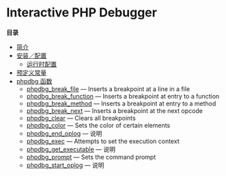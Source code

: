 Interactive PHP Debugger
========================

**目录**

-   [简介](/intro/phpdbg.html)
-   [安装／配置](/phpdbg/setup.html)
    -   [运行时配置](/phpdbg/setup.html#运行时配置)
-   [预定义常量](/phpdbg/constants.html)
-   [phpdbg 函数](/ref/phpdbg.html)
    -   [phpdbg\_break\_file](/ref/phpdbg.html#phpdbg_break_file) —
        Inserts a breakpoint at a line in a file
    -   [phpdbg\_break\_function](/ref/phpdbg.html#phpdbg_break_function)
        — Inserts a breakpoint at entry to a function
    -   [phpdbg\_break\_method](/ref/phpdbg.html#phpdbg_break_method) —
        Inserts a breakpoint at entry to a method
    -   [phpdbg\_break\_next](/ref/phpdbg.html#phpdbg_break_next) —
        Inserts a breakpoint at the next opcode
    -   [phpdbg\_clear](/ref/phpdbg.html#phpdbg_clear) — Clears all
        breakpoints
    -   [phpdbg\_color](/ref/phpdbg.html#phpdbg_color) — Sets the color
        of certain elements
    -   [phpdbg\_end\_oplog](/ref/phpdbg.html#phpdbg_end_oplog) — 说明
    -   [phpdbg\_exec](/ref/phpdbg.html#phpdbg_exec) — Attempts to set
        the execution context
    -   [phpdbg\_get\_executable](/ref/phpdbg.html#phpdbg_get_executable)
        — 说明
    -   [phpdbg\_prompt](/ref/phpdbg.html#phpdbg_prompt) — Sets the
        command prompt
    -   [phpdbg\_start\_oplog](/ref/phpdbg.html#phpdbg_start_oplog) —
        说明
